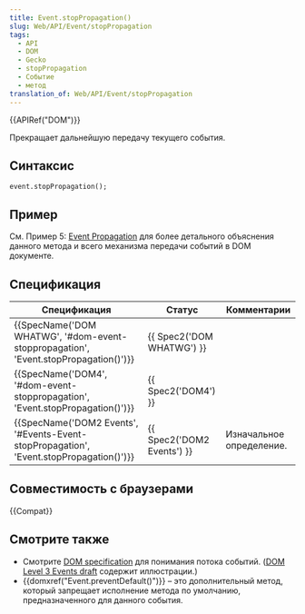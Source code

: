 ```yaml
---
title: Event.stopPropagation()
slug: Web/API/Event/stopPropagation
tags:
  - API
  - DOM
  - Gecko
  - stopPropagation
  - Событие
  - метод
translation_of: Web/API/Event/stopPropagation
---
```

{{APIRef("DOM")}}

Прекращает дальнейшую передачу текущего события.

## Синтаксис

```
event.stopPropagation();
```

## Пример

См. Пример 5: [Event Propagation](/ru/docs/DOM/DOM_Reference/Examples#Example_5:_Event_Propagation) для более детального объяснения данного метода и всего механизма передачи событий в DOM документе.

## Спецификация

| Спецификация                                                                                                         | Статус                               | Комментарии              |
| -------------------------------------------------------------------------------------------------------------------- | ------------------------------------ | ------------------------ |
| {{SpecName('DOM WHATWG', '#dom-event-stoppropagation', 'Event.stopPropagation()')}}     | {{ Spec2('DOM WHATWG') }}     |                          |
| {{SpecName('DOM4', '#dom-event-stoppropagation', 'Event.stopPropagation()')}}             | {{ Spec2('DOM4') }}             |                          |
| {{SpecName('DOM2 Events', '#Events-Event-stopPropagation', 'Event.stopPropagation()')}} | {{ Spec2('DOM2 Events') }} | Изначальное определение. |

## Совместимость с браузерами

{{Compat}}

## Смотрите также

- Смотрите [DOM specification](http://www.w3.org/TR/DOM-Level-2-Events/events.html#Events-flow-capture) для понимания потока событий. ([DOM Level 3 Events draft](http://www.w3.org/TR/DOM-Level-3-Events/#event-flow) содержит иллюстрации.)
- {{domxref("Event.preventDefault()")}} – это дополнительный метод, который запрещает исполнение метода по умолчанию, предназначенного для данного события.
